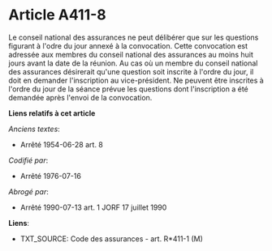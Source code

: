 # Article A411-8

Le conseil national des assurances ne peut délibérer que sur les questions figurant à l'odre du jour annexé à la convocation.
Cette convocation est adressée aux membres du conseil national des assurances au moins huit jours avant la date de la
réunion. Au cas où un membre du conseil national des assurances désirerait qu'une question soit inscrite à l'ordre du jour,
il doit en demander l'inscription au vice-président. Ne peuvent être inscrites à l'ordre du jour de la séance prévue les
questions dont l'inscription a été demandée après l'envoi de la convocation.

**Liens relatifs à cet article**

_Anciens textes_:

  - Arrêté 1954-06-28 art. 8

_Codifié par_:

  - Arrêté 1976-07-16

_Abrogé par_:

  - Arrêté 1990-07-13 art. 1 JORF 17 juillet 1990

**Liens**:

  - TXT_SOURCE: Code des assurances - art. R*411-1 (M)
